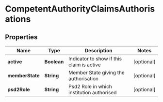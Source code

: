 
# CompetentAuthorityClaimsAuthorisations

## Properties
Name | Type | Description | Notes
------------ | ------------- | ------------- | -------------
**active** | **Boolean** | Indicator to show if this claim is active |  [optional]
**memberState** | **String** | Member State giving the authorisation |  [optional]
**psd2Role** | **String** | Psd2 Role in which institution authorised |  [optional]



